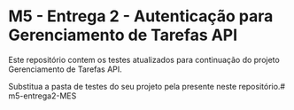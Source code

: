 # M5 - Entrega 2 - Autenticação para Gerenciamento de Tarefas API

Este repositório contem os testes atualizados para continuação do projeto Gerenciamento de Tarefas API.

Substitua a pasta de testes do seu projeto pela presente neste repositório.#   m 5 - e n t r e g a 2 - M E S  
 
